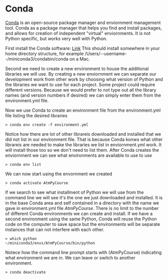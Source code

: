 # Conda
[Conda](https://docs.conda.io/en/latest/) is an open-source package manager and enviornment management tool. Conda as a package manager that helps you find and install packages, and allows for creation of independent "virtual" enviornments. It is not Python specific, but works very well with Python.

First install the Conda software: [Link](https://conda.io/projects/conda/en/latest/user-guide/install/index.html) This should install somewhere in your home directory structure, for example /Users/--username--/miniconda3/condabin/conda on a Mac.

Second we need to create a new environment to house the additional libraries we will use. By creating a new enviornment we can separate our development work from other work by choosing what version of Python and the libraries we want to use for each project. Some project could require different versions. Because we would prefer to not type out all the library names (and version numbers if desired) we can simply enter them from the environment.yml file.

Now we use Conda to create an environment file from the environment.yml file listing the desired libraries

`> conda env create -f environment.yml`

Notice how there are lot of other librareis downloaded and installed that we did not list in our environment file. That is because Conda konws what other librareis are needed to make the libraries we list in enviornment.yml work. It will install those too so we don't need to list them.
After Conda creates the enviornment we can see what environments are available to use to use

`> conda env list`

We can now start using the envornment we created

`> conda activate AtmPyCourse`

If we search to see what installment of Python we will use from the command line we will see it's the one we just downloaded and installed. It is in the base Conda area and self contained in a directory with the name we gave in environment.yml file _AtmPyCourse_. There is no limit to the number of different Conda environments we can create and install. If we have a second environment using the same Python, Conda will reuse the Python code on the computer to save space but the environments will be separate instances that can not interfere with each other.

```
> which python
~/miniconda3/envs/AtmPyCourse/bin/python
```

Notece how the command line prompt starts with (AtmPyCourse) indicating what environment we are in.
We can leave or switch to another environment.

`> conda deactivate`
